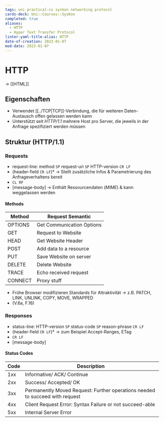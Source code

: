 ```yaml
---
tags: uni practical-cs syskon networking protocol
cards-deck: Uni::Courses::SysKon
completed: true
aliases:
  - HTTP
  - Hyper Text Transfer Protocol
linter-yaml-title-alias: HTTP
date-of-creation: 2023-01-07
mod-date: 2023-01-07
---
```


# HTTP
-> [[HTML]]

## Eigenschaften
- Verwendet [[../TCP|TCP]]-Verbindung, die für weiteren Daten-Austausch offen gelassen werden kann
- Unterstützt seit *HTTP/1.1* mehrere Host pro Server, die jeweils in der Anfrage spezifiziert werden müssen

## Struktur (HTTP/1.1)

### Requests
- request-line: method `SP` request-uri `SP` HTTP-version `CR LF`
- (header-field `CR LF`)\*
	→ Stellt zusätzliche Infos & Parametrierung des Anfrageverhaltens bereit
- `CL RF`
- \[message-body\]
	→ Enthält Ressourcendaten (*MIME*) & kann weggelassen werden

#### Methods
| Method  | Request Semantic          |
| ------- | ------------------------- |
| OPTIONS | Get Communication Options |
| GET     | Request to Website        |
| HEAD    | Get Website Header        |
| POST    | Add data to a resource    |
| PUT     | Save Website on server    |
| DELETE  | Delete Website            |
| TRACE   | Echo received request     |
| CONNECT | Proxy stuff               |
- Frühe Browser modifizieren Standards für Attraktivität
	→ z.B. PATCH, LINK, UNLINK, COPY, MOVE, WRAPPED
- (V.6a, F.16)

### Responses
- status-line: HTTP-version `SP` status-code `SP` reason-phrase `CR LF`
- (header-field `CR LF`)\*
	→ zum Beispiel Accept-Ranges, ETag
- `CR LF`
- \[message-body\]

#### Status Codes
| Code | Description                                                                  |
| ---- | ---------------------------------------------------------------------------- |
| 1xx  | Informative/ ACK/ Continue                                                   |
| 2xx  | Success/ Accepted/ OK                                                        |
| 3xx  | Permanently Moved Request: Further operations needed to succeed with request |
| 4xx  | Client Request Error: Syntax Failure or not succeed-able                     |
| 5xx  | Internal Server Error                                                        |
